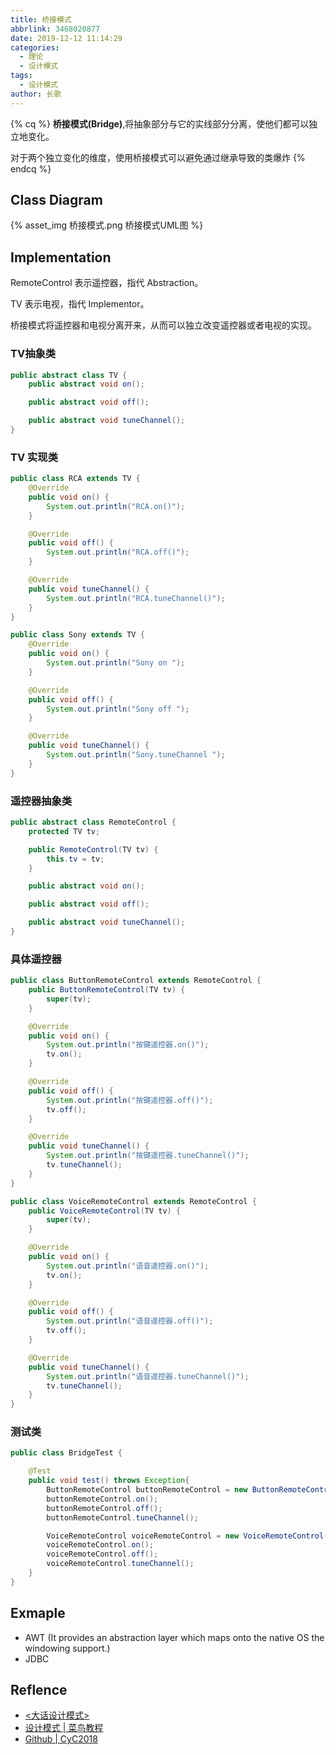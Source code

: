 ```yaml
---
title: 桥接模式
abbrlink: 3468020877
date: 2019-12-12 11:14:29
categories:
  - 理论
  - 设计模式
tags:
  - 设计模式
author: 长歌
---
```


{% cq %}
**桥接模式(Bridge)**,将抽象部分与它的实线部分分离，使他们都可以独立地变化。  

对于两个独立变化的维度，使用桥接模式可以避免通过继承导致的类爆炸
{% endcq %}

<!-- More -->

## Class Diagram
{% asset_img 桥接模式.png 桥接模式UML图 %}

## Implementation
RemoteControl 表示遥控器，指代 Abstraction。

TV 表示电视，指代 Implementor。

桥接模式将遥控器和电视分离开来，从而可以独立改变遥控器或者电视的实现。


### TV抽象类
```java
public abstract class TV {
    public abstract void on();

    public abstract void off();

    public abstract void tuneChannel();
}
```

### TV 实现类
```java
public class RCA extends TV {
    @Override
    public void on() {
        System.out.println("RCA.on()");
    }

    @Override
    public void off() {
        System.out.println("RCA.off()");
    }

    @Override
    public void tuneChannel() {
        System.out.println("RCA.tuneChannel()");
    }
}

public class Sony extends TV {
    @Override
    public void on() {
        System.out.println("Sony on ");
    }

    @Override
    public void off() {
        System.out.println("Sony off ");
    }

    @Override
    public void tuneChannel() {
        System.out.println("Sony.tuneChannel ");
    }
}
```

### 遥控器抽象类
```java
public abstract class RemoteControl {
    protected TV tv;

    public RemoteControl(TV tv) {
        this.tv = tv;
    }

    public abstract void on();

    public abstract void off();

    public abstract void tuneChannel();
}
```

### 具体遥控器
```java
public class ButtonRemoteControl extends RemoteControl {
    public ButtonRemoteControl(TV tv) {
        super(tv);
    }

    @Override
    public void on() {
        System.out.println("按键遥控器.on()");
        tv.on();
    }

    @Override
    public void off() {
        System.out.println("按键遥控器.off()");
        tv.off();
    }

    @Override
    public void tuneChannel() {
        System.out.println("按键遥控器.tuneChannel()");
        tv.tuneChannel();
    }
}

public class VoiceRemoteControl extends RemoteControl {
    public VoiceRemoteControl(TV tv) {
        super(tv);
    }

    @Override
    public void on() {
        System.out.println("语音遥控器.on()");
        tv.on();
    }

    @Override
    public void off() {
        System.out.println("语音遥控器.off()");
        tv.off();
    }

    @Override
    public void tuneChannel() {
        System.out.println("语音遥控器.tuneChannel()");
        tv.tuneChannel();
    }
}
```

### 测试类
```java
public class BridgeTest {

    @Test
    public void test() throws Exception{
        ButtonRemoteControl buttonRemoteControl = new ButtonRemoteControl(new RCA());
        buttonRemoteControl.on();
        buttonRemoteControl.off();
        buttonRemoteControl.tuneChannel();

        VoiceRemoteControl voiceRemoteControl = new VoiceRemoteControl(new Sony());
        voiceRemoteControl.on();
        voiceRemoteControl.off();
        voiceRemoteControl.tuneChannel();
    }
}
```

## Exmaple
- AWT (It provides an abstraction layer which maps onto the native OS the windowing support.)
- JDBC

## Reflence
- [<大话设计模式>](https://book.douban.com/subject/2334288/)
- [设计模式 | 菜鸟教程](https://www.runoob.com/design-pattern/design-pattern-tutorial.html)
- [Github | CyC2018](https://github.com/CyC2018/CS-Notes/blob/master/notes/%E8%AE%BE%E8%AE%A1%E6%A8%A1%E5%BC%8F%20-%20%E7%9B%AE%E5%BD%95.md)
